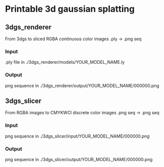 # Printable 3d gaussian splatting

## 3dgs_renderer
From 3dgs to sliced RGBA continuous color images
.ply -> .png seq

### Input
.ply file in ./3dgs_renderer/models/YOUR_MODEL_NAME.ly

### Output
png sequence in ./3dgs_renderer/output/YOUR_MODEL_NAME/000000.png

## 3dgs_slicer
From RGBA images to CMYKWCl discrete color images
.png seq -> .png seq

### Input
png sequence in ./3dgs_slicer/input/YOUR_MODEL_NAME/000000.png

### Output
png sequence in ./3dgs_slicer/output/YOUR_MODEL_NAME/000000.png